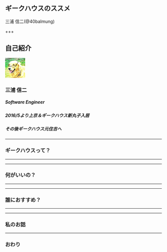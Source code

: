 ## ギークハウスのススメ

三浦 信二(@40balmung)

+++

## 自己紹介

![ProfileImage](assets/profile.jpg)

### 三浦 信二
##### Software Engineer
##### 2016/5より上京＆ギークハウス新丸子入居
##### その後ギークハウス元住吉へ


---


### ギークハウスって？


---

---


### 何がいいの？


---

---


### 誰におすすめ？


---

---


### 私のお話


---


### おわり

